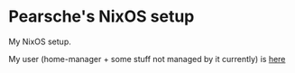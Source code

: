 # Pearsche's NixOS setup
My NixOS setup. 

My user (home-manager + some stuff not managed by it currently) is [here](https://github.com/pearsche/pearsche-user-setup)
